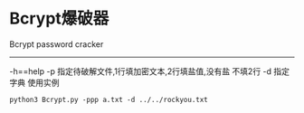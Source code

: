# Bcrypt爆破器
Bcrypt password cracker
<hr>
-h==help
-p  指定待破解文件,1行填加密文本,2行填盐值,没有盐
不填2行
-d 指定字典
使用实例

``
python3 Bcrypt.py -ppp a.txt -d ../../rockyou.txt
``
